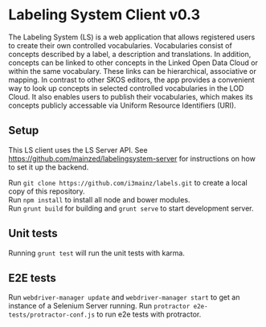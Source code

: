 # Labeling System Client v0.3

The Labeling System (LS) is a web application that allows registered users to create their own controlled vocabularies. Vocabularies consist of concepts described by a label, a description and translations. In addition, concepts can be linked to other concepts in the Linked Open Data Cloud or within the same vocabulary. These links can be hierarchical, associative or mapping. In contrast to other SKOS editors, the app provides a convenient way to look up concepts in selected controlled vocabularies in the LOD Cloud. It also enables users to publish their vocabularies, which makes its concepts publicly accessable via Uniform Resource Identifiers (URI).

## Setup
This LS client uses the LS Server API. See https://github.com/mainzed/labelingsystem-server for instructions on how to set it up the backend.

Run `git clone https://github.com/i3mainz/labels.git` to create a local copy of this repository.  
Run `npm install` to install all node and bower modules.  
Run `grunt build` for building and `grunt serve` to start development server.  

## Unit tests
Running `grunt test` will run the unit tests with karma.

## E2E tests
Run `webdriver-manager update` and `webdriver-manager start` to get an instance of a Selenium Server running.
Run `protractor e2e-tests/protractor-conf.js` to run e2e tests with protractor.
